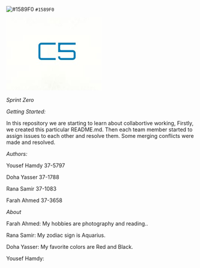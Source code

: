 ![#1589F0](https://placehold.it/15/1589F0/000000?text=+) `#1589F0`

![Screenshot](Screenshot.jpg)

*Sprint* *Zero*



*Getting Started:*


In this repository we are starting to learn about collabortive working, 
Firstly, we created this particular README.md.
Then each team member started to assign issues to each other and 
resolve them. Some merging conflicts were made and resolved.



*Authors:*



Yousef Hamdy 37-5797

Doha Yasser 37-1788

Rana Samir 37-1083

Farah Ahmed 37-3658




*About* 


Farah Ahmed: My hobbies are photography and reading..

Rana Samir: My zodiac sign is Aquarius.

Doha Yasser: My favorite colors are Red and Black.

Yousef Hamdy:




